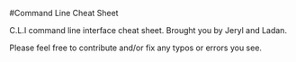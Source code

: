 #Command Line Cheat Sheet

C.L.I command line interface cheat sheet. Brought you by Jeryl and Ladan. 

Please feel free to contribute and/or fix any typos or errors you see. 

